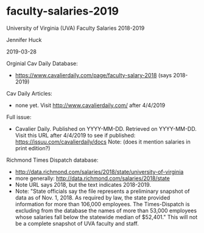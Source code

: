 # faculty-salaries-2019
University of Virginia (UVA) Faculty Salaries 2018-2019

Jennifer Huck

2019-03-28

Orginial Cav Daily Database:

* https://www.cavalierdaily.com/page/faculty-salary-2018 (says 2018-2019)

Cav Daily Articles: 

* none yet.  Visit http://www.cavalierdaily.com/ after 4/4/2019

Full issue: 

* Cavalier Daily.  Published on YYYY-MM-DD.  Retrieved on YYYY-MM-DD. 
Visit this URL after 4/4/2019 to see if published: https://issuu.com/cavalierdaily/docs
Note: (does it mention salaries in print edition?)

Richmond Times Dispatch database:
* http://data.richmond.com/salaries/2018/state/university-of-virginia
* more generally: http://data.richmond.com/salaries/2018/state
* Note URL says 2018, but the text indicates 2018-2019. 
* Note: "State officials say the file represents a preliminary snapshot of data as of Nov. 1, 2018. As required by law, the state provided information for more than 106,000 employees. The Times-Dispatch is excluding from the database the names of more than 53,000 employees whose salaries fall below the statewide median of $52,401."  This will not be a complete snapshot of UVA faculty and staff. 
